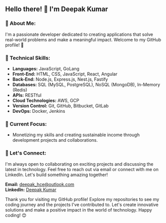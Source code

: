 ## Hello there! 👋 I'm Deepak Kumar

### 🎨 About Me:
I'm a passionate developer dedicated to creating applications that solve real-world problems and make a meaningful impact. Welcome to my GitHub profile! 🙌

### 🔨 Technical Skills:
- **Languages:** JavaScript, GoLang
- **Front-End:** HTML, CSS, JavaScript, React, Angular
- **Back-End:** Node.js, Express.js, Nest.js, Fastify
- **Databases:** SQL (MySQL, PostgreSQL), NoSQL (MongoDB), In-Memory (Redis)
- **APIs:** RESTful
- **Cloud Technologies:** AWS, GCP
- **Version Control:** Git, GitHub, Bitbucket, GitLab
- **DevOps:** Docker, Jenkins

### 🌱 Current Focus:
- Monetizing my skills and creating sustainable income through development projects and collaborations.

### 🤝 Let's Connect:
I'm always open to collaborating on exciting projects and discussing the latest in technology. Feel free to reach out via email or connect with me on LinkedIn. Let's build something amazing together!

**Email:** deepak_hce@outlook.com  
**LinkedIn:** [Deepak Kumar](https://www.linkedin.com/in/deepak-kumar-001a89152/)

Thank you for visiting my GitHub profile! Explore my repositories to see my coding journey and the projects I've contributed to. Let's create innovative solutions and make a positive impact in the world of technology. Happy coding! 😊
